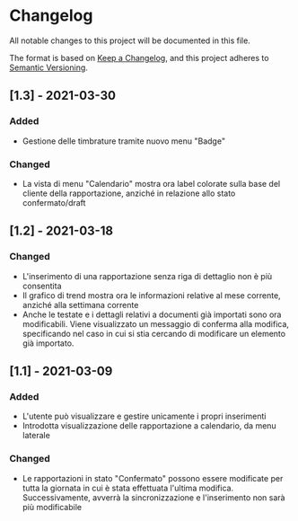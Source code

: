 # Changelog
All notable changes to this project will be documented in this file.

The format is based on [Keep a Changelog](https://keepachangelog.com/en/1.0.0/),
and this project adheres to [Semantic Versioning](https://semver.org/spec/v2.0.0.html).

## [1.3] - 2021-03-30
### Added
- Gestione delle timbrature tramite nuovo menu "Badge"
### Changed
- La vista di menu "Calendario" mostra ora label colorate sulla base del cliente della rapportazione, anziché in relazione allo stato confermato/draft

## [1.2] - 2021-03-18
### Changed
- L'inserimento di una rapportazione senza riga di dettaglio non è più consentita
- Il grafico di trend mostra ora le informazioni relative al mese corrente, anziché alla settimana corrente
- Anche le testate e i dettagli relativi a documenti già importati sono ora modificabili. Viene visualizzato un messaggio di conferma alla modifica, specificando nel caso in cui si stia cercando di modificare un elemento già importato.

## [1.1] - 2021-03-09
### Added
- L'utente può visualizzare e gestire unicamente i propri inserimenti
- Introdotta visualizzazione delle rapportazione a calendario, da menu laterale
 ### Changed
- Le rapportazioni in stato "Confermato" possono essere modificate per tutta  la giornata in cui è stata effettuata l'ultima modifica. Successivamente, avverrà la sincronizzazione e l'inserimento non sarà più modificabile